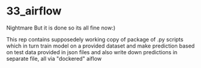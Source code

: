# 33_airflow
Nightmare
But it is done so its all fine now:)

This rep contains supposedely working copy of package of  .py scripts which in turn train model on a provided 
dataset and make prediction based on test data provided in json files and also  write down predictions in separate file, all via "dockered" aiflow 
